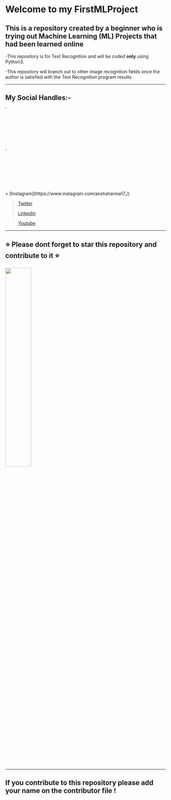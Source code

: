 # Welcome to my FirstMLProject

## This is a repository created by a beginner who is trying out Machine Learning (ML) Projects that had been learned online

-This repository is for Text Recognition and will be coded **only** using Python3.

-This repository will branch out to other image recognition fields once the author is satisfied with the Text Recognition program results.

***

## My Social Handles:-
<p>
<a href="https://www.instagram.com/anshsharma17_/" rel="Instagram"><img src="https://www.flaticon.com/svg/static/icons/svg/2111/2111463.svg" width=3% /></a>

<a href="https://twitter.com/anshs17_" rel="Twitter"><img src="https://www.flaticon.com/svg/static/icons/svg/733/733579.svg" width=3% /></a>

<p/>
> [Instagram](https://www.instagram.com/anshsharma17_/)  

> [Twitter](https://twitter.com/anshs17_)  

> [Linkedin](https://www.linkedin.com/in/ansh-sharma-73a5051a6/)  

> [Youtube](https://www.youtube.com/channel/UCezjqwLWu4OfM0__kMh5VEQ?)  

***

## ⭐ Please dont forget to star this repository and contribute to it ⭐
<img src="https://media.giphy.com/media/2UpzC3iPenf44/source.gif" width=40%>

***

## If you contribute to this repository please add your name on the contributor file !
